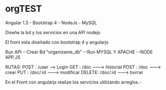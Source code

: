 # orgTEST
Angular 1.3 - Bootstrap 4 - NodeJs - MySQL

Diseñe la bd y los servicios en una API nodejs 

El front esta diseñado con bootstrap 4 y angularjs 

Run API 
--Crear Bd "organizame_db" 
--Run MYSQL Y APACHE
--NODE APP.JS 

RUTAS:
 POST : /user --> Login
 GET :  /doc ---> historial
 POST : /doc ---> crear
 PUT : /doc/:id ---> modificar
 DELETE: /doc/:id ---> borrar
 
 En el Front con angularjs realize los servicios utilizando arreglos.- 
 
 
